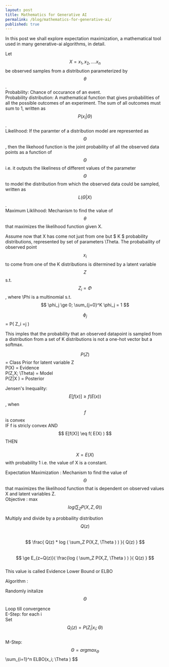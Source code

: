 ```yaml
---
layout: post
title: Mathematics for Generative AI
permalink: /blog/mathematics-for-generative-ai/
published: true
---
```


In this post we shall explore expectation maximization, a mathematical tool used in many generative-ai algorithms, in detail.  

Let $$ X = { x_1, x_2, ....x_n } $$ be observed samples from a distribution parameterized by $$ \theta $$.  
Probability: Chance of occurance of an event.   
Probability distribution: A mathematical function that gives probabilities of all the possible outcomes of an experiment. The sum of all outcomes must sum to 1, written as  $$ P (x_i | \Theta ) $$ .  
Likelihood: If the paramter of a distribution model are represented as $$ \Theta $$ , then the likehood function is the joint probability of all the observed data points as a function of $$ \Theta $$ i.e. it outputs the likeliness of different values of the parameter $$ \Theta $$ to model the distribution from which the observed data could be sampled, written as $$ L(\Theta| X ) $$.  
Maximum Liklihood: Mechanism to find the value of $$ \theta $$ that maximizes the likelihood function given X.  

Assume now that X has come not just from one but $ K $ probability distributions, represented by set of parameters \Theta. The probabaility of observed point $$ x_i $$ to come from one of the K distributions is ditermined by a latent variable $$ Z $$ s.t.   
$$ Z_i = \Phi $$ , where \Phi is a multinomial s.t.  
$$ \phi_j \ge 0; \sum_{j=0}^K \phi_j = 1 $$  

$$ \phi_j $$ = P( Z_i =j )  
  
This imples that the probability that an observed datapoint is sampled from a distribution from a set of K distributions is not a one-hot vector but a softmax.  

$$ P(Z) $$ = Class Prior for latent variable Z  
P(X) = Evidence  
P(Z,X; \Theta) = Model  
P(Z|X ) = Posterior  

Jensen's Inequality:   
$$ E[f(x)] \ge f( E(x) ) $$ , when $$ f $$ is convex  
IF f is stricly convex AND $$ E[f(X)] \eq f( E(X) ) $$ THEN  
&nbsp;&nbsp;&nbsp;&nbsp; $$ X = E(X) $$ with probability 1 i.e. the value of X is a constant.

Expectation Maximization : Mechanism to find the value of $$ \Theta $$ that maximizes the likelihood function that is dependent on observed values X and latent variables Z.  
Objective : max  $$ log ( \sum_Z P(X,Z, \Theta ) )  $$

Multiply and divide by a probbaility distribution $$ Q(z) $$  
$$ \frac{ Q(z) * log ( \sum_Z P(X,Z, \Theta ) ) }{ Q(z) }  $$  
$$ \ge E_{z~Q(z)}( \frac{log ( \sum_Z P(X,Z, \Theta ) ) }{ Q(z) } $$  
This value is called Evidence Lower Bound or ELBO  

Algorithm :  

Randomly initalize  $$ \Theta $$  

Loop till convergence  
E-Step:
  for each i  
      Set  $$ Q_i(z) = P(Z_i|x_i ;\Theta) $$  
M-Step:
  $$ \Theta = arg max_{\Theta} $$ \sum_{i=1}^n ELBO(x_i; \Theta ) $$


